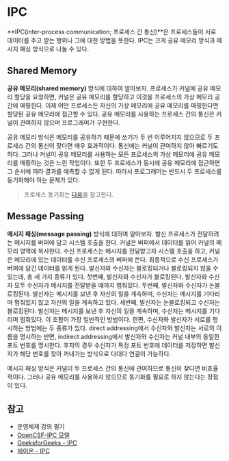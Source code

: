 # IPC

**IPC(inter-process communication; 프로세스 간 통신)**은 프로세스들이 서로 데이터를 주고 받는 행위나 그에 대한 방법을 뜻한다. IPC는 크게 공유 메모리 방식과 메시지 패싱 방식으로 나눌 수 있다.



## Shared Memory

**공유 메모리(shared memory)** 방식에 대하여 알아보자. 프로세스가 커널에 공유 메모리 할당을 요청하면, 커널은 공유 메모리를 할당하고 이것을 프로세스의 가상 메모리 공간에 매핑한다. 이제 어떤 프로세스든 자신의 가상 메모리에 공유 메모리를 매핑한다면 할당된 공유 메모리에 접근할 수 있다. 공유 메모리를 사용하는 프로세스 간의 통신은 커널이 관여하지 않으며 프로그래머가 구현한다. 

공유 메모리 방식은 메모리를 공유하기 때문에 쓰기가 두 번 이루어지지 않으므로 두 프로세스 간의 통신이 잦다면 매우 효과적이다. 통신에는 커널이 관여하지 않아 빠르기도 하다. 그러나 커널이 공유 메모리를 사용하는 모든 프로세스의 가상 메모리에 공유 메모리를 매핑하는 것은 느린 작업이다. 또한 두 프로세스가 동시에 공유 메모리에 접근하면 그 순서에 따라 결과를 예측할 수 없게 된다. 따라서 프로그래머는 반드시 두 프로세스를 동기화해야 하는 문제가 있다.



> 프로세스 동기화는 [다음](https://github.com/leegwae/operating-system/blob/main/Process%20Synchronization.md)을 참고한다.



## Message Passing

**메시지 패싱(message passing)** 방식에 대하여 알아보자. 발신 프로세스가 전달하려는 메시지를 버퍼에 담고 시스템 호출을 한다. 커널은 버퍼에서 데이터를 읽어 커널의 메모리 영역에 복사한다. 수신 프로세스는 메시지를 전달받고자 시스템 호출을 하고, 커널은 메모리에 있는 데이터를 수신 프로세스의 버퍼에 쓴다. 최종적으로 수신 프로세스가 버퍼에 담긴 데이터를 읽게 된다. 발신자와 수신자는 블로킹되거나 블로킹되지 않을 수 있는데, 총 세 가지 종류가 있다. 첫번째, 발신자와 수신자가 블로킹된다. 발신자와 수신자 모두 수신자가 메시지를 전달받을 때까지 멈춰있다. 두번째, 발신자와 수신자가 논블로킹된다. 발신자는 메시지를 보낸 후 자신의 일을 계속하며, 수신자는 메시지를 기다리며 멈춰있지 않고 자신의 일을 계속하고 있다. 세번째, 발신자는 논블로킹되고 수신자는 블로킹된다. 발신자는 메시지를 보낸 후 자신의 일을 계속하며, 수신자는 메시지를 기다리며 멈춰있다. 이 조합이 가장 일반적인 방법이다. 한편, 수신자와 발신자가 서로를 명시하는 방법에는 두 종류가 있다. direct addressing에서 수신자와 발신자는 서로의 이름을 명시하는 반면, indirect addressing에서 발신자와 수신자는 커널 내부의 동일한 포트 번호를 명시한다. 후자의 경우 수신자가 특정 포트 번호에 데이터를 저장하면 발신자가 해당 번호를 찾아 꺼내가는 방식으로 다대다 연결이 가능하다.

메시지 패싱 방식은 커널이 두 프로세스 간의 통신에 관여하므로 통신이 잦다면 비효율적이다. 그러나 공유 메모리를 사용하지 않으므로 동기화를 필요로 하지 않는다는 장점이 있다.



## 참고

- 운영체제 강의 필기
- [OpenCSF-IPC 모델](https://w3.cs.jmu.edu/kirkpams/OpenCSF/Books/csf/html/IPCModels.html)
- [GeeksforGeeks - IPC](https://www.geeksforgeeks.org/inter-process-communication-ipc/)
- [제이온 - IPC](https://steady-coding.tistory.com/508)

